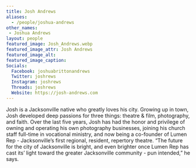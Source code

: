 ```yaml
---
title: Josh Andrews
aliases: 
  - /people/joshua-andrews
other_names: 
 - Joshua Andrews
layout: people
featured_image: Josh_Andrews.webp 
featured_image_attr: Josh Andrews
featured_image_alt: 
featured_image_caption: 
Socials:
  Facebook: joshuabrittonandrews
  Twitter: joshrews
  Instagram: joshrews
  Threads: joshrews
  Website: https://josh-andrews.com
---
```

Josh is a Jacksonville native who greatly loves his city. Growing up in town, Josh developed deep passions for three things: theatre & film, photography, and faith. Over the last five years, Josh has had the honor and privilege of owning and operating his own photography businesses, joining his church staff full-time in vocational ministry, and now being a co-founder of Lumen Rep - Jacksonville’s first regional, resident, repertory theatre. “The future for the city of Jacksonville is bright, and even brighter once Lumen Rep has cast its’ light toward the greater Jacksonville community - pun intended,” he says. 